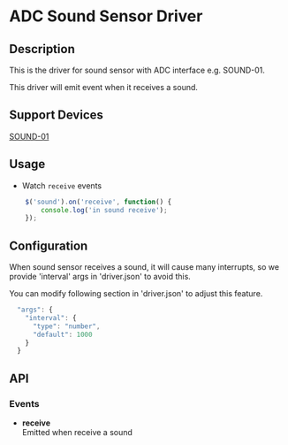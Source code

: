# ADC Sound Sensor Driver

## Description
This is the driver for sound sensor with ADC interface e.g. SOUND-01. 

This driver will emit event when it receives a sound.

## Support Devices

[SOUND-01](http://rap.ruff.io/devices/SOUND-01)

## Usage

* Watch `receive` events

```javascript
    $('sound').on('receive', function() {
        console.log('in sound receive');
    });
```

## Configuration
When sound sensor receives a sound, it will cause many interrupts, so we provide 'interval' args in 'driver.json' to avoid this.

You can modify following section in 'driver.json' to adjust this feature.

```javascript
  "args": {
    "interval": {
      "type": "number",
      "default": 1000
    }
  }
```

## API
### Events
* **receive**   
Emitted when receive a sound
